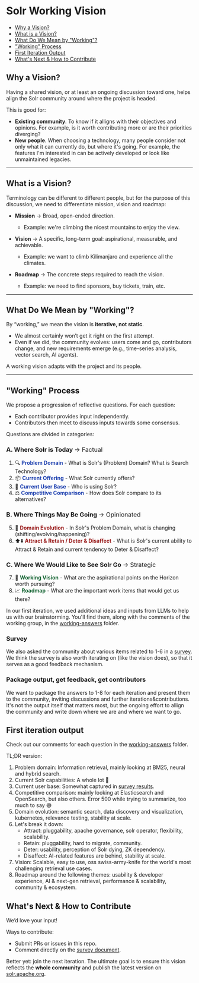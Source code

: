 # Solr Working Vision

* [Why a Vision?](#why-a-vision)
* [What is a Vision?](#what-is-a-vision)
* [What Do We Mean by "Working"?](#what-do-you-mean-by-working)
* ["Working" Process](#working-process)
* [First Iteration Output](#first-iteration-output)
* [What's Next & How to Contribute](#whats-next--contributing)

## Why a Vision?
Having a shared vision, or at least an ongoing discussion toward one, helps align the Solr community around where the project is headed.

This is good for:
* **Existing community**. To know if it alligns with their objectives and opinions. For example, is it worth contributing more or are their priorities diverging?
* **New people**. When choosing a technology, many people consider not only what it can currently do, but where it's going. For example, the features I'm interested in can be actively developed or look like unmaintained legacies.

---

## What is a Vision?
Terminology can be different to different people, but for the purpose of this discussion, we need to differentiate mission, vision and roadmap:

* **Mission** → Broad, open-ended direction.
  * Example: we're climbing the nicest mountains to enjoy the view.

* **Vision** → A specific, long-term goal: aspirational, measurable, and achievable.
   * Example: we want to climb Kilimanjaro and experience all the climates.
     
* **Roadmap** → The concrete steps required to reach the vision.
   * Example: we need to find sponsors, buy tickets, train, etc.

---

## What Do We Mean by "Working"?
By “working,” we mean the vision is **iterative, not static**.  

* We almost certainly won’t get it right on the first attempt.  
* Even if we did, the community evolves: users come and go, contributors change, and new requirements emerge (e.g., time-series analysis, vector search, AI agents).

A working vision adapts with the project and its people.

---

## "Working" Process
We propose a progression of reflective questions. For each question:
* Each contributor provides input independently.
* Contributors then meet to discuss inputs towards some consensus.

Questions are divided in categories:

### A. Where Solr is Today <span style="font-weight: normal;">→ Factual</span>
1. 🔍 <span style="color: #1e40af;">**Problem Domain**</span> - What is Solr's (Problem) Domain? What is Search Technology?
2. 📦 <span style="color: #1e40af;">**Current Offering**</span> - What Solr currently offers?
3. 👥 <span style="color: #1e40af;">**Current User Base**</span> - Who is using Solr?
4. ⚖️ <span style="color: #1e40af;">**Competitive Comparison**</span> - How does Solr compare to its alternatives?
### B. Where Things May Be Going <span style="font-weight: normal;">→ Opinionated</span>
5. 🚀 <span style="color: #991b1b;">**Domain Evolution**</span> - In Solr's Problem Domain, what is changing (shifting/evolving/happening)?
6. ⬆️⬇️ <span style="color: #991b1b;">**Attract & Retain / Deter & Disaffect**</span> - What is Solr's current ability to Attract & Retain and current tendency to Deter & Disaffect?
### C. Where We Would Like to See Solr Go <span style="font-weight: normal;">→ Strategic</span>
7. 🔮 <span style="color: #166534;">**Working Vision**</span> - What are the aspirational points on the Horizon worth pursuing?
8. 📈 <span style="color: #166534;">**Roadmap**</span> - What are the important work items that would get us there?

In our first iteration, we used additional ideas and inputs from LLMs to help us with our brainstorming. You'll find them, along with the comments of the working group, in the [working-answers](working-answers) folder.

### Survey
We also asked the community about various items related to 1-6 in a [survey](https://docs.google.com/document/d/1qK3Zkm_T1c_aewrjL3N1k0EqmvA-gl3CdFcpuB0XT0I/edit). We think the survey is also worth iterating on (like the vision does), so that it serves as a good feedback mechanism.

### Package output, get feedback, get contributors
We want to package the answers to 1-8 for each iteration and present them to the community, inviting discussions and further iterations&contributions. It's not the output itself that matters most, but the ongoing effort to allign the community and write down where we are and where we want to go.

## First iteration output
Check out our comments for each question in the [working-answers](working-answers) folder.

TL;DR version:
1. Problem domain: Information retrieval, mainly looking at BM25, neural and hybrid search.
2. Current Solr capabilities: A whole lot 🙂
3. Current user base: Somewhat captured in [survey results](https://docs.google.com/document/d/1qK3Zkm_T1c_aewrjL3N1k0EqmvA-gl3CdFcpuB0XT0I/edit?usp=sharing).
4. Competitive comparison: mainly looking at Elasticsearch and OpenSearch, but also others. Error 500 while trying to summarize, too much to say 😅
5. Domain evolution: semantic search, data discovery and visualization, kubernetes, relevance testing, stability at scale.
6. Let's break it down:
    * Attract: pluggability, apache governance, solr operator, flexibility, scalability.
    * Retain: pluggability, hard to migrate, community.
    * Deter: usability, perception of Solr dying, ZK dependency.
    * Disaffect: AI-related features are behind, stability at scale.
7. Vision: Scalable, easy to use, oss swiss-army-knife for the world's most challenging retrieval use cases.
8. Roadmap around the following themes: usability & developer experience, AI & next-gen retrieval, performance & scalability, community & ecosystem.

## What's Next & How to Contribute
We’d love your input!  

Ways to contribute:
* Submit PRs or issues in this repo.  
* Comment directly on the [survey document](https://docs.google.com/document/d/1qK3Zkm_T1c_aewrjL3N1k0EqmvA-gl3CdFcpuB0XT0I/edit?usp=sharing).  

Better yet: join the next iteration. The ultimate goal is to ensure this vision reflects the **whole community** and publish the latest version on [solr.apache.org](https://solr.apache.org/).  
